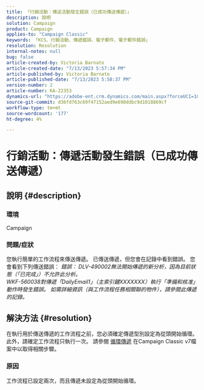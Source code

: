 ```yaml
---
title: 「行銷活動：傳送活動發生錯誤（已成功傳送傳遞）」
description: 說明
solution: Campaign
product: Campaign
applies-to: "Campaign Classic"
keywords: 「KCS、行銷活動、傳遞錯誤、電子郵件、電子郵件錯誤」
resolution: Resolution
internal-notes: null
bug: false
article-created-by: Victoria Barnato
article-created-date: "7/13/2023 5:57:34 PM"
article-published-by: Victoria Barnato
article-published-date: "7/13/2023 5:58:37 PM"
version-number: 2
article-number: KA-22353
dynamics-url: "https://adobe-ent.crm.dynamics.com/main.aspx?forceUCI=1&pagetype=entityrecord&etn=knowledgearticle&id=b31db8bc-a621-ee11-9cbe-6045bd006295"
source-git-commit: d36fd763c69f47152aed9e690ddbc9d1018869cf
workflow-type: tm+mt
source-wordcount: '177'
ht-degree: 4%

---
```


# 行銷活動：傳遞活動發生錯誤（已成功傳送傳遞）

## 說明 {#description}


### 環境

Campaign

### 問題/症狀

您執行簡單的工作流程來傳送傳遞。 已傳送傳遞，但您會在記錄中看到錯誤。 您會看到下列傳送錯誤：
*錯誤： DLV-490002無法開始傳遞的新分析，因為目前狀態（「已完成」）不允許此分析。
<br>WKF-560038對傳遞「DailyEmail1」（主索引鍵XXXXXXX）執行「準備和核准」動作時發生錯誤。 如需詳細資訊（與工作流程任務相關聯的物件），請參閱此傳遞的記錄。*


## 解決方法 {#resolution}


在執行用於傳送傳遞的工作流程之前，您必須確定傳遞型別設定為從頭開始循環。 此外，請確定工作流程只執行一次。 請參閱 [循環傳遞](https://experienceleague.adobe.com/docs/campaign-classic/using/automating-with-workflows/action-activities/recurring-delivery.html?lang=en) 在Campaign Classic v7檔案中以取得相關步驟。

### 原因

工作流程已設定兩次，而且傳遞未設定為從頭開始循環。
